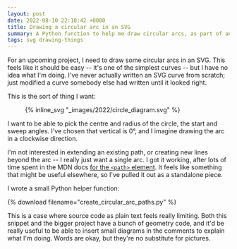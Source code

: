 ```yaml
---
layout: post
date: 2022-08-10 22:10:42 +0000
title: Drawing a circular arc in an SVG
summary: A Python function to help me draw circular arcs, as part of an upcoming project.
tags: svg drawing-things
---
```


For an upcoming project, I need to draw some circular arcs in an SVG.
This feels like it should be easy -- it's one of the simplest curves -- but I have no idea what I'm doing.
I've never actually written an SVG curve from scratch; just modified a curve somebody else had written until it looked right.

This is the sort of thing I want:

<figure style="max-width: 600px;">
  {% inline_svg "_images/2022/circle_diagram.svg" %}
</figure>

I want to be able to pick the centre and radius of the circle, the start and sweep angles.
I've chosen that vertical is 0&deg;, and I imagine drawing the arc in a clockwise direction.

I'm not interested in extending an existing path, or creating new lines beyond the arc -- I really just want a single arc.
I got it working, after lots of time spent in the MDN docs [for the `<path>` element][mdn].
It feels like something that might be useful elsewhere, so I've pulled it out as a standalone piece.

I wrote a small Python helper function:

{% download filename="create_circular_arc_paths.py" %}

This is a case where source code as plain text feels really limiting.
Both this snippet and the bigger project have a bunch of geometry code, and it'd be really useful to be able to insert small diagrams in the comments to explain what I'm doing.
Words are okay, but they're no substitute for pictures.

[mdn]: https://developer.mozilla.org/en-US/docs/Web/SVG/Tutorial/Paths#curve_commands
